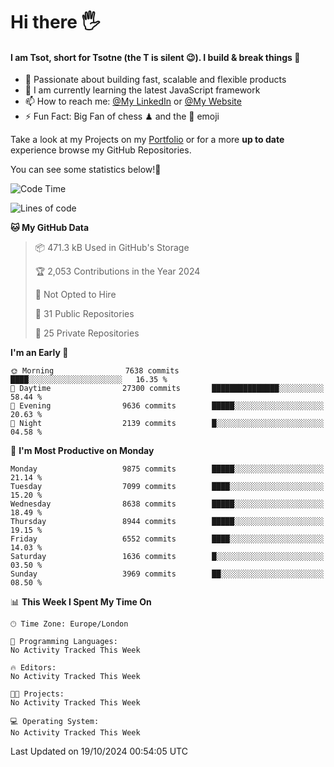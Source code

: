 # Hi there :raised_hand_with_fingers_splayed:
#### I am Tsot, short for Tsotne (the T is silent :wink:). I build & break things :space_invader:
- :telescope: Passionate about building fast, scalable and flexible products
- :seedling: I am currently learning the latest JavaScript framework 
- :mailbox: How to reach me: [@My LinkedIn](https://www.linkedin.com/in/tsotne-gvadzabia/) or [@My Website](https://tsotne.co.uk/contact)
- :zap: Fun Fact: Big Fan of chess ♟ and the 👾 emoji

Take a look at my Projects on my [Portfolio](https://tsotne.co.uk/) or for a more **up to date** experience browse my GitHub Repositories.

You can see some statistics below!:space_invader:
<!--START_SECTION:waka-->
![Code Time](http://img.shields.io/badge/Code%20Time-761%20hrs%202%20mins-blue)

![Lines of code](https://img.shields.io/badge/From%20Hello%20World%20I%27ve%20Written-15.6%20million%20lines%20of%20code-blue)

**🐱 My GitHub Data** 

> 📦 471.3 kB Used in GitHub's Storage 
 > 
> 🏆 2,053 Contributions in the Year 2024
 > 
> 🚫 Not Opted to Hire
 > 
> 📜 31 Public Repositories 
 > 
> 🔑 25 Private Repositories 
 > 
**I'm an Early 🐤** 

```text
🌞 Morning                7638 commits        ████░░░░░░░░░░░░░░░░░░░░░   16.35 % 
🌆 Daytime                27300 commits       ███████████████░░░░░░░░░░   58.44 % 
🌃 Evening                9636 commits        █████░░░░░░░░░░░░░░░░░░░░   20.63 % 
🌙 Night                  2139 commits        █░░░░░░░░░░░░░░░░░░░░░░░░   04.58 % 
```
📅 **I'm Most Productive on Monday** 

```text
Monday                   9875 commits        █████░░░░░░░░░░░░░░░░░░░░   21.14 % 
Tuesday                  7099 commits        ████░░░░░░░░░░░░░░░░░░░░░   15.20 % 
Wednesday                8638 commits        █████░░░░░░░░░░░░░░░░░░░░   18.49 % 
Thursday                 8944 commits        █████░░░░░░░░░░░░░░░░░░░░   19.15 % 
Friday                   6552 commits        ████░░░░░░░░░░░░░░░░░░░░░   14.03 % 
Saturday                 1636 commits        █░░░░░░░░░░░░░░░░░░░░░░░░   03.50 % 
Sunday                   3969 commits        ██░░░░░░░░░░░░░░░░░░░░░░░   08.50 % 
```


📊 **This Week I Spent My Time On** 

```text
🕑︎ Time Zone: Europe/London

💬 Programming Languages: 
No Activity Tracked This Week

🔥 Editors: 
No Activity Tracked This Week

🐱‍💻 Projects: 
No Activity Tracked This Week

💻 Operating System: 
No Activity Tracked This Week
```


 Last Updated on 19/10/2024 00:54:05 UTC
<!--END_SECTION:waka-->
